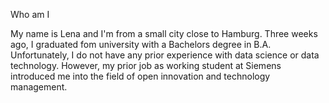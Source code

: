 Who am I

My name is Lena and I'm from a small city close to Hamburg.
Three weeks ago, I graduated fom university with a Bachelors degree in B.A.
Unfortunately, I do not have any prior experience with data science or data technology.
However, my prior job as working student at Siemens introduced me into the field of open innovation and technology management. 

